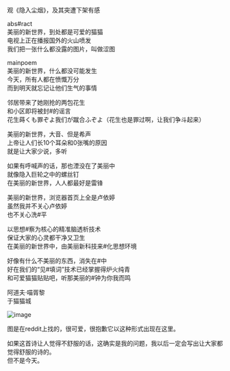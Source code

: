 

观《隐入尘烟》，及其突遭下架有感  
  
abs#ract  
美丽的新世界，到处都是可爱的猫猫  
电视上正在播报国外的火山喷发  
我们把一张什么都没露的图片，叫做涩图  
  
mainpoem  
美丽的新世界，什么都没可能发生  
今天，所有人都在愤慨万分  
而到明天就忘记让他们生气的事情  
  
邻居带来了她刚抢的两包花生  
和小区即将被封#的谣言  
花生蒔くも罪ぞよ我们が蹴合ふぞよ（花生也是罪过啊，让我们争斗起来）  
  
美丽的新世界，大音、但是希声  
上帝让人们长10个耳朵和0张嘴的原因  
就是让大家少说，多听  
  
如果有呼喊声的话，那也湮没在了美丽中  
就像隐入巨轮之中的螺丝钉  
在美丽的新世界，人人都最好是雷锋  
  
美丽的新世界，浏览器首页上全是卢依婷  
虽然我并不关心卢依婷  
也不关心洗#平  
  
以思想#察为核心的精准脑透析技术  
保证大家的心灵都干净又卫生  
在美丽的新世界中，由美丽新科技来#化思想环境  
  
好像有什么不美丽的东西，消失在#中  
好在我们的“见#填词”技术已经掌握得炉火纯青  
和可爱猫猫贴贴吧，听那美丽的#钟为你我而鸣  
  
阿道夫·喵胥黎  
于猫猫城  
  
![image](https://user-images.githubusercontent.com/37606779/198904226-cac28e1c-9f46-45cd-889e-442d5d6bb083.png)  
  
图是在reddit上找的，很可爱，很抱歉它以这种形式出现在这里。  
  
如果这首诗让人觉得不舒服的话，这确实是我的问题，我以后一定会写出让大家都觉得舒服的诗的。  
但不是今天。  
